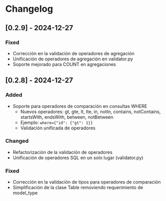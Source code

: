 # Changelog

## [0.2.9] - 2024-12-27

### Fixed
- Corrección en la validación de operadores de agregación
- Unificación de operadores de agregación en validator.py
- Soporte mejorado para COUNT en agregaciones

## [0.2.8] - 2024-12-27

### Added
- Soporte para operadores de comparación en consultas WHERE
  - Nuevos operadores: gt, gte, lt, lte, in, notIn, contains, notContains, startsWith, endsWith, between, notBetween
  - Ejemplo: `where={"id": {"gt": 1}}`
  - Validación unificada de operadores

### Changed
- Refactorización de la validación de operadores
- Unificación de operadores SQL en un solo lugar (validator.py)

### Fixed
- Corrección en la validación de tipos para operadores de comparación
- Simplificación de la clase Table removiendo requerimiento de model_type 